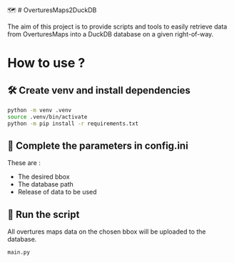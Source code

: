 🗺️ # OverturesMaps2DuckDB

The aim of this project is to provide scripts and tools to easily retrieve data from OverturesMaps into a DuckDB database on a given right-of-way.

# How to use ?

## 🛠️ Create venv and install dependencies

```bash
python -m venv .venv 
source .venv/bin/activate
python -m pip install -r requirements.txt
```

## 📝 Complete the parameters in config.ini

These are :

- The desired bbox
- The database path
- Release of data to be used

## 🚀 Run the script

All overtures maps data on the chosen bbox will be uploaded to the database.

```bash
main.py
```